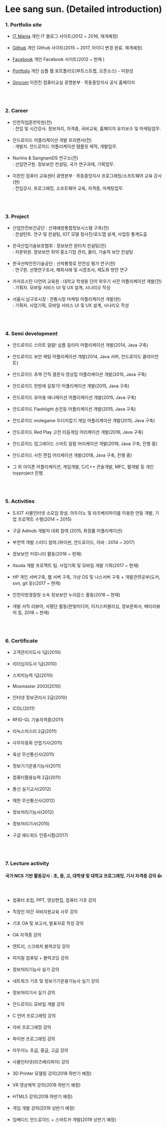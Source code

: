 # Lee sang sun. (Detailed introduction)

### 1. Portfolio site

 * [IT Mania](http://blog.naver.com/lsszz210) 개인 IT 블로그 사이트(2012 ~ 2016, 재개예정)<br><br>
 * [Github](https://github.com/lsszz2100/) 개인 Github 사이트(2015 ~ 2017, 아이디 변경 완료. 재개예정)<br><br>
 * [Facebook](https://www.facebook.com/lsszz1) 개인 Facebook 사이트(2012 ~ 현재 )<br><br>
 * [Portfolio](http://lsszz2.cafe24.com) 개인 심플 웹 포트폴리오(부트스트랩, 오픈소스) - 미완성<br><br>
 * [Gmcom](http://gmcom.kr) 이찬진 컴퓨터교실 광명본부 · 목동중앙지사 공식 홈페이지<br><br>
<br>

### 2. Career

 * 인천직업훈련학원(전)<br>
    : 전임 및 시간강사. 정보처리, 자격증, 국비교육, 홈페이지 유지보수 및 마케팅업무.<br><br>  
 * 안드로이드 어플리케이션 개발 프리랜서(전)<br>
    : 개발자. 안드로이드 어플리케이션 템플릿 제작, 개발업무.<br><br> 
 * Nuriins & SangnamDS 연구소(전)<br>
    : 선임연구원. 정보보안 컨설팅, 국가 연구과제, 기획업무.<br><br>    
 * 이찬진 컴퓨터 교육센터 광명본부 · 목동중앙지사 프로그래밍/소프트웨어 교육 강사(현)<br>
    : 전임강사. 프로그래밍, 소프트웨어 교육, 자격증, 마케팅업무. <br><br>
<br>

### 3. Project

 * 산업안전보건공단 : 산재예방통합정보시스템 구축(전)<br>
    : 컨설턴트. 연구 및 컨설팅, IOT 모델 청사진/로드맵 설계, 사업장 통계도출<br><br>
 * 한국산업기술보호협회 : 정보보안 원터치 컨설팅(전)<br>
    : 자문위원. 정보보안 취약 중소기업 관리, 물리, 기술적 보안 컨설팅<br><br>
 * 한국선박안전기술공단 : 선박통항로 안전성 평가 연구(전)<br>
    : 연구원. 선행연구조사, 해외사례 및 시장조사, 제도화 방안 연구<br><br>
 * 카자흐스탄 다언어 교육원 : 대학교 학생용 단어 외우기 사전 어플리케이션 개발(전)<br>
    : 기획자. 모바일 서비스 UI 및 UX 설계, 시나리오 작성<br><br>
 * 서울시 남구로시장 : 전통시장 마케팅 어플리케이션 개발(현)<br>
    : 기획자. 사업기획, 모바일 서비스 UI 및 UX 설계, 시나리오 작성<br><br>
<br>

### 4. Semi development

 * 안드로이드 스마트 알람! 심플 알리미 어플리케이션 개발(2014, Java 구축)<br><br>
 * 안드로이드 보안 채팅 어플리케이션 개발(2014, Java 서버, 안드로이드 클라이언트)<br><br>
 * 안드로이드 추억 간직 결혼식 영상집 어플리케이션 개발(2015, Java 구축)<br><br>
 * 안드로이드 한방에 길찾기! 어플리케이션 개발(2015, Java 구축)<br><br>
 * 안드로이드 유아용 애니메이션 어플리케이션 개발(2015, Java 구축)<br><br>
 * 안드로이드 Flashlight 손전등 어플리케이션 개발(2015, Java 구축)<br><br>
 * 안드로이드 molegame 두더지잡기 게임 어플리케이션 개발(2015, Java 구축)<br><br>
 * 안드로이드 Red Play 고전 리듬게임 어리케이션 개발(2016, Java 구축)<br><br>
 * 안드로이드 업그레이드 스마트 알람 어리케이션 개발(2018, Java 구축, 진행 중)<br><br>
 * 안드로이드 사진 편집 어리케이션 개발(2018, Java 구축, 진행 중)<br><br>
 * 그 외 아이폰 어플리케이션, 게임개발, C/C++ 콘솔개발, MFC, 웹개발 등 개인 toyproject 진행.<br><br>
<br>


### 5. Activities

* S.IOT 사물인터넷 소모임 창설. 아두이노 및 라즈베리파이를 이용한 연동 개발, 기업 프로젝트 수행(2014 ~ 2015)<br><br>
* 구글 Admob 개발자 대회 참여.(2015, 화장품 어플리케이션)<br><br>
* 부천역 개발 스터디 참여.(파이썬, 안드로이드, 자바 : 2014 ~ 2017)<br><br>
* 정보보안 커뮤니티 활동(2016 ~ 현재)<br><br>
* Itsuda 개발 프로젝트 팀. 사업기획 및 모바일 개발 기획(2017 ~ 현재)<br><br>
* HP 개인 서버구축, 웹 서버 구축, 가상 OS 및 나스서버 구축 + 개발관련공부(도커, svn, git 등)(2017 ~ 현재)<br><br>
* 인천지방경찰청 소속 정보보안 누리캅스 활동(2018 ~ 현재)<br><br>
* 개발 서적 리뷰어, 서평단 활동(한빛미디어, 이지스퍼블리싱, 정보문화사, 베타리뷰어 등, 2018 ~ 현재)<br><br>
<br>

### 6. Certificate

* 고객관리지도사 1급(2010)<br><br>
* 리더십지도사 1급(2010)<br><br>
* 스피치능력 1급(2010)<br><br>
* Mosmaster 2003(2010)<br><br>
* 인터넷 정보관리사 2급(2010)<br><br>
* ICDL(2011)<br><br>
* RFID-GL 기술자격증(2011)<br><br>
* 리눅스마스터 2급(2011)<br><br>
* 사무자동화 산업기사(2011)<br><br>
* 육상 무선통신사(2011)<br><br>
* 정보기기운용기능사(2011)<br><br>
* 컴퓨터활용능력 2급(2011)<br><br>
* 통신 실기교사(2012)<br><br>
* 제한 무선통신사(2012)<br><br>
* 정보처리기능사(2012)<br><br>
* 정보처리기사(2015)<br><br>
* 구글 애드워드 인증시험(2017)<br><br>
<br>


### 7. Lecture activity

   #### 국가 NCS 기반 활동강사 : 초, 중, 고, 대학생 및 대학교 프로그래밍, 기사 자격증 강의 :+1:<br><br><br>
* 컴퓨터 조립, PPT, 영상편집, 컴퓨터 기초 강의<br><br>   
* 직장인 야간 국비지원교육 사무 강의<br><br>
* 기초 OA 및 보고서, 발표자료 작성 강의<br><br>
* OA 자격증 강의<br><br>
* 엔트리, 스크래치 블럭코딩 강의<br><br>
* 피지컬 컴퓨팅 + 블럭코딩 강의<br><br>
* 정보처리기능사 실기 강의<br><br>
* 네트워크 기초 및 정보기기운용기능사 실기 강의<br><br>
* 정보처리기사 실기 강의<br><br>
* 안드로이드 모바일 개발 강의<br><br>
* C 언어 프로그래밍 강의<br><br>
* 자바 프로그래밍 강의<br><br>
* 파이썬 프로그래밍 강의<br><br>
* 아두이노 초급, 중급, 고급 강의<br><br>
* 사물인터넷(라즈베리파이) 강의<br><br>
* 3D Printer 모델링 강의(2018 하반기 예정)<br><br>
* VR 영상제작 강의(2018 하반기 예정)<br><br>
* HTML5 강의(2018 하반기 예정)<br><br>
* 게임 개발 강의(2019 상반기 예정)<br><br>
* 임베디드 안드로이드 + 스마트카 개발(2019 상반기 예정)<br><br>
<br>
